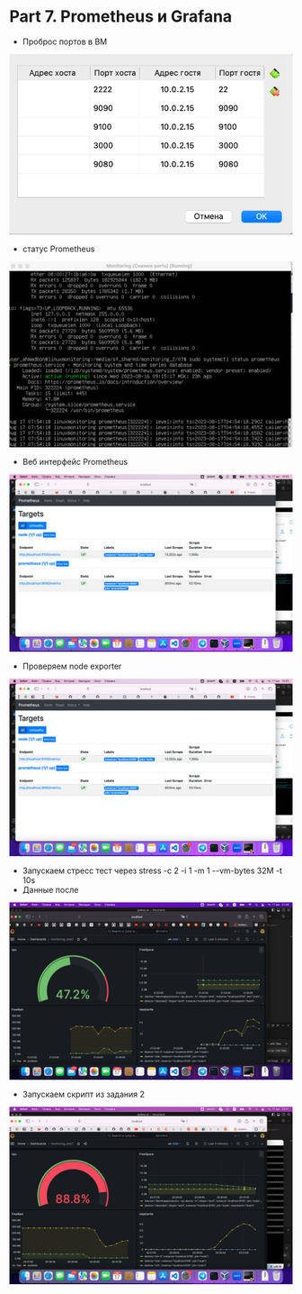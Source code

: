# Part 7. Prometheus и Grafana
* Проброс портов в ВМ

![VM](img/vm_ports.png "VM")

* статус Prometheus

![Prometheus](img/prom_status.png "Prometheus")

* Веб интерфейс Prometheus

![Prometheus](img/prom_active.png "Prometheus")

* Проверяем node exporter

![node](img/prom_active.png "Node")

* Запускаем стресс тест через stress -c 2 -i 1 -m 1 --vm-bytes 32M -t 10s
* Данные после

![Grafana](img/grafana_stress.png "Grafana")

* Запускаем скрипт из задания 2

![Grafana](img/grafana_script.png "Grafana")